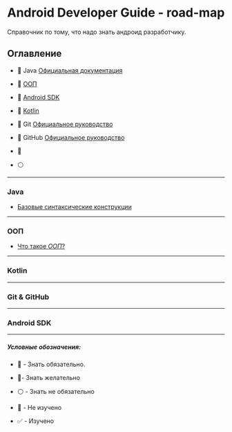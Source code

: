 # Android Developer Guide - road-map

Справочник по тому, что надо знать андроид разработчику. 

## Оглавление

- :red_circle: Java [Официальная документация](https://docs.oracle.com/javase/tutorial/java/nutsandbolts/index.html) 
- :red_circle: [ООП](#ООП)
- :red_circle: [Android SDK](#Android-SDK)
- :red_circle: [Kotlin](#Kotlin)
- :large_blue_circle: Git [Официальное руководство](https://git-scm.com/book/ru/v2)
- :large_blue_circle: GitHub [Официальное руководство](https://docs.github.com/en)

- :large_blue_circle: 
- :white_circle:

-----------------------------------------------

### Java

+ [Базовые синтаксические конструкции](Java.md#Базовые-синтаксические-конструкторы-и-операторы-в-Java)


-----------------------------------------------

### ООП

+ [Что такое _ООП_?](OOP.md#Что-такое-ООП)


-----------------------------------------------

### Kotlin


-----------------------------------------------

### Git & GitHub

-----------------------------------------------

### Android SDK

-----------------------------------------------
 #####  ***Условные обозначения:***

- :red_circle: - Знать обязательно.
- :large_blue_circle:- Знать желательно 
- :white_circle: - Знать не обязательно 

- :black_square_button: - Не изучено
- :white_check_mark: - Изучено
